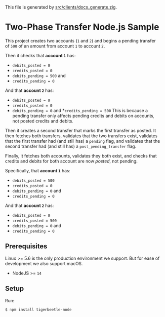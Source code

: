 This file is generated by
[src/clients/docs_generate.zig](/src/clients/docs_generate.zig).

# Two-Phase Transfer Node.js Sample

This project creates two accounts (`1` and `2`) and begins a
pending transfer of `500` of an amount from account `1` to
account `2`.

Then it checks that **account `1`** has:
 * `debits_posted = 0`
 * `credits_posted = 0`
 * `debits_pending = 500` and
 * `credits_pending = 0`

And that **account `2`** has:
 * `debits_posted = 0`
 * `credits_posted = 0`
 * `debits_pending = 0` and
 *`credits_pending = 500`
 This is because a pending
transfer only affects pending credits and debits on accounts,
not posted credits and debits.

Then it creates a second transfer that marks the first
transfer as posted. It then fetches both transfers, validates
that the two transfers exist, validates that the first
transfer had (and still has) a `pending` flag, and validates
that the second transfer had (and still has) a
`post_pending_transfer` flag.

Finally, it fetches both accounts, validates they both exist,
and checks that credits and debits for both account are now
*posted*, not pending.

Specifically, that **account `1`** has:
 * `debits_posted = 500`
 * `credits_posted = 0`
 * `debits_pending = 0` and
 * `credits_pending = 0`

And that **account `2`** has:
 * `debits_posted = 0`
 * `credits_posted = 500`
 * `debits_pending = 0` and
 * `credits_pending = 0`

## Prerequisites

Linux >= 5.6 is the only production environment we
support. But for ease of development we also support macOS.
* NodeJS >= `14`

## Setup

Run:

```console
$ npm install tigerbeetle-node
```

